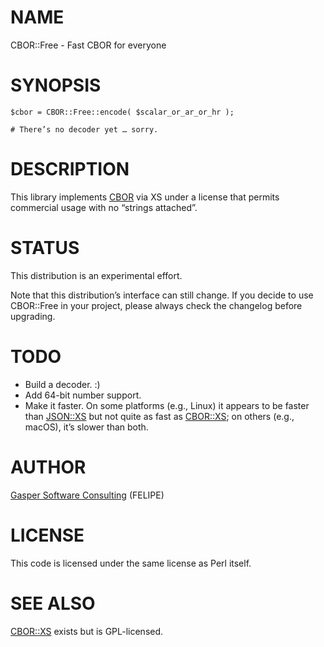 # NAME

CBOR::Free - Fast CBOR for everyone

# SYNOPSIS

    $cbor = CBOR::Free::encode( $scalar_or_ar_or_hr );

    # There’s no decoder yet … sorry.

# DESCRIPTION

This library implements [CBOR](https://tools.ietf.org/html/rfc7049)
via XS under a license that permits commercial usage with no “strings
attached”.

# STATUS

This distribution is an experimental effort.

Note that this distribution’s interface can still change. If you decide
to use CBOR::Free in your project, please always check the changelog before
upgrading.

# TODO

- Build a decoder. :)
- Add 64-bit number support.
- Make it faster. On some platforms (e.g., Linux) it appears to be
faster than [JSON::XS](https://metacpan.org/pod/JSON::XS) but not quite as fast as [CBOR::XS](https://metacpan.org/pod/CBOR::XS); on others
(e.g., macOS), it’s slower than both.

# AUTHOR

[Gasper Software Consulting](http://gaspersoftware.com) (FELIPE)

# LICENSE

This code is licensed under the same license as Perl itself.

# SEE ALSO

[CBOR::XS](https://metacpan.org/pod/CBOR::XS) exists but is GPL-licensed.
